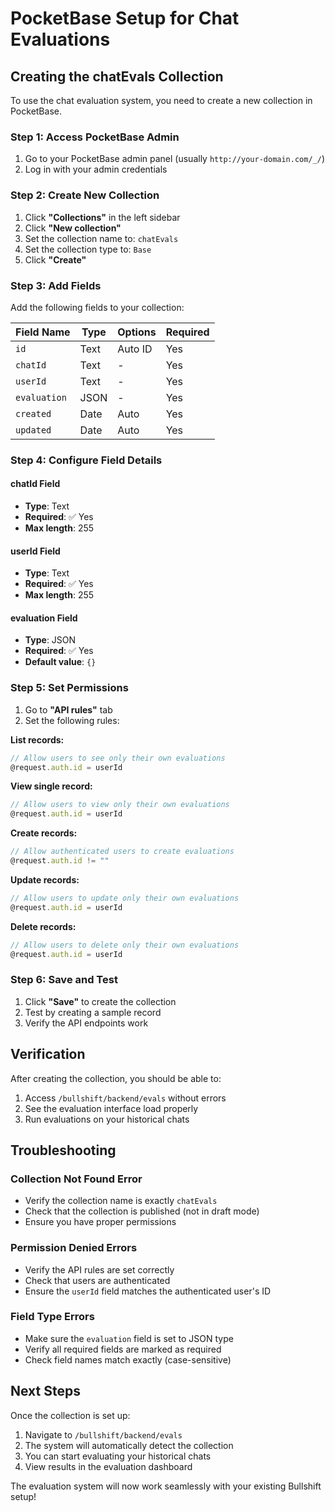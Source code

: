 # PocketBase Setup for Chat Evaluations

## Creating the chatEvals Collection

To use the chat evaluation system, you need to create a new collection in PocketBase.

### Step 1: Access PocketBase Admin

1. Go to your PocketBase admin panel (usually `http://your-domain.com/_/`)
2. Log in with your admin credentials

### Step 2: Create New Collection

1. Click **"Collections"** in the left sidebar
2. Click **"New collection"**
3. Set the collection name to: `chatEvals`
4. Set the collection type to: `Base`
5. Click **"Create"**

### Step 3: Add Fields

Add the following fields to your collection:

| Field Name | Type | Options | Required |
|------------|------|---------|----------|
| `id` | Text | Auto ID | Yes |
| `chatId` | Text | - | Yes |
| `userId` | Text | - | Yes |
| `evaluation` | JSON | - | Yes |
| `created` | Date | Auto | Yes |
| `updated` | Date | Auto | Yes |

### Step 4: Configure Field Details

#### chatId Field
- **Type**: Text
- **Required**: ✅ Yes
- **Max length**: 255

#### userId Field  
- **Type**: Text
- **Required**: ✅ Yes
- **Max length**: 255

#### evaluation Field
- **Type**: JSON
- **Required**: ✅ Yes
- **Default value**: `{}`

### Step 5: Set Permissions

1. Go to **"API rules"** tab
2. Set the following rules:

**List records:**
```javascript
// Allow users to see only their own evaluations
@request.auth.id = userId
```

**View single record:**
```javascript
// Allow users to view only their own evaluations
@request.auth.id = userId
```

**Create records:**
```javascript
// Allow authenticated users to create evaluations
@request.auth.id != ""
```

**Update records:**
```javascript
// Allow users to update only their own evaluations
@request.auth.id = userId
```

**Delete records:**
```javascript
// Allow users to delete only their own evaluations
@request.auth.id = userId
```

### Step 6: Save and Test

1. Click **"Save"** to create the collection
2. Test by creating a sample record
3. Verify the API endpoints work

## Verification

After creating the collection, you should be able to:

1. Access `/bullshift/backend/evals` without errors
2. See the evaluation interface load properly
3. Run evaluations on your historical chats

## Troubleshooting

### Collection Not Found Error
- Verify the collection name is exactly `chatEvals`
- Check that the collection is published (not in draft mode)
- Ensure you have proper permissions

### Permission Denied Errors
- Verify the API rules are set correctly
- Check that users are authenticated
- Ensure the `userId` field matches the authenticated user's ID

### Field Type Errors
- Make sure the `evaluation` field is set to JSON type
- Verify all required fields are marked as required
- Check field names match exactly (case-sensitive)

## Next Steps

Once the collection is set up:

1. Navigate to `/bullshift/backend/evals`
2. The system will automatically detect the collection
3. You can start evaluating your historical chats
4. View results in the evaluation dashboard

The evaluation system will now work seamlessly with your existing Bullshift setup!
